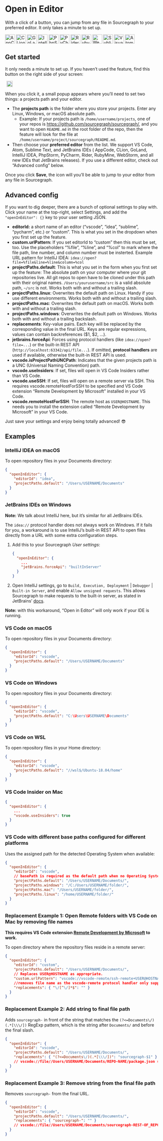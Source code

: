 # Open in Editor

With a click of a button, you can jump from any file in Sourcegraph to your preferred editor. It only takes a minute to
set up.

<img src="img/editors/appcode.svg" width="32" height="30" alt="AppCode logo" />
<img src="img/editors/clion.svg" width="32" height="30" alt="CLion logo" />
<img src="img/editors/goland.svg" width="32" height="30" alt="GoLand logo" />
<img src="img/editors/idea.svg" width="32" height="30" alt="IntelliJ logo" />
<img src="img/editors/phpstorm.svg" width="32" height="30" alt="PhpStorm logo" />
<img src="img/editors/pycharm.svg" width="32" height="30" alt="PyCharm logo" />
<img src="img/editors/rider.svg" width="32" height="30" alt="Rider logo" />
<img src="img/editors/rubymine.svg" width="32" height="30" alt="RubyMine logo" />
<img src="img/editors/webstorm.svg" width="32" height="30" alt="WebStorm logo" />
<img src="img/editors/sublime.svg" width="32" height="30" alt="Sublime logo" />
<img src="img/editors/vscode.svg" width="32" height="30" alt="Visual logo" />
<img src="img/editors/atom.svg" width="32" height="30" alt="Atom logo" />

## Get started

It only needs a minute to set up. If you haven’t used the feature, find this button on the right side of your screen:

<img src="img/open-in-editor.svg" width="20" height="20" alt="Open in Editor icon" style="margin:0 5px;" /> 

When you click it, a small popup appears where you’ll need to set two things: a projects path and your editor.

- The **projects path** is the folder where you store your projects. Enter any Linux, Windows, or macOS absolute path.
  - Example: If your projects path is `/home/username/projects`, one of your repos
    is https://github.com/sourcegraph/sourcegraph/, and you want to open `README.md` in the root folder of the repo,
    then the feature will look for the file at `/home/username/project/sourcegraph/README.md`.
- Then choose your **preferred editor** from the list. We support VS Code, Atom, Sublime Text, and JetBrains IDEs (
  AppCode, CLion, GoLand, IntelliJ IDEA, PhpStorm, PyCharm, Rider, RubyMine, WebStorm, and all new IDEs that JetBrains
  releases). If you use a different editor, check out “Advanced config” below.

Once you click **Save**, the icon will you’ll be able to jump to your editor from any file in Sourcegraph.

## Advanced config

If you want to dig deeper, there are a bunch of optional settings to play with. Click your name at the top-right, select
Settings, and add the `"openInEditor": {}` key to your user setting JSON.

- **editorId:** a short name of an editor (“vscode”, “idea”, “sublime”, “pycharm”, etc.) or “custom”. This is what you
  set in the dropdown when you first set up the feature.
- **custom.urlPattern:** If you set editorId to “custom” then this must be set, too. Use the placeholders “%file”,
  “%line”, and “%col” to mark where the file path, line number, and column number must be insterted. Example URL pattern
  for IntelliJ IDEA: `idea://open?file=%file&line=%line&column=%col`
- **projectPaths.default**: This is what you set in the form when you first set up the feature: The absolute path on
  your computer where your git repositories live. All git repos to open have to be cloned under this path with their
  original names. `/Users/yourusername/src` is a valid absolute path, `~/src` is not. Works both with and without a
  trailing slash.
- **projectPaths.linux**: Overwrites the default path on Linux. Handy if you use different environments. Works both with
  and without a trailing slash.
- **projectPaths.mac**: Overwrites the default path on macOS. Works both with and without a trailing slash.
- **projectPaths.windows**: Overwrites the default path on Windows. Works both with and without a trailing backslash.
- **replacements**: Key-value pairs. Each key will be replaced by the corresponding value in the final URL. Keys are
  regular expressions, values can contain backreferences ($1, $2, ...).
- **jetbrains.forceApi**: Forces using protocol handlers (like `idea://open?file=...`) or the built-in REST
  API (`http://localhost:63342/api/file...`). If omitted, **protocol handlers** are used if available, otherwise the
  built-in REST API is used.
- **vscode.isProjectPathUNCPath**: Indicates that the given projects path is a UNC (Universal Naming Convention) path.
- **vscode.useInsiders**: If set, files will open in VS Code Insiders rather than VS Code.
- **vscode.useSSH**: If set, files will open on a remote server via SSH. This requires vscode.remoteHostForSSH to be
  specified and VS Code extension “Remote Development by Microsoft” installed in your VS Code.
- **vscode.remoteHostForSSH**: The remote host as `USER@HOSTNAME`. This needs you to install the extension called
  “Remote Development by Microsoft” in your VS Code.

Just save your settings and enjoy being totally advanced! 😎

## Examples

### IntelliJ IDEA on macOS

To open repository files in your Documents directory:

```json
{
  "openInEditor": {
    "editorId": "idea",
    "projectPaths.default": "/Users/USERNAME/Documents"
  }
}
```

### JetBrains IDEs on Windows

**Note:** We talk about IntelliJ here, but it’s similar for all JetBrains IDEs.

The `idea://` protocol handler does not always work on Windows. If it fails for you, a workaround is to use IntelliJ’s
built-in REST API to open files directly from a URL with
some extra configuration steps.

1. Add this to your Sourcegraph _User settings_:

    ```json
    {
      "openInEditor": {
        ...
        "jetBrains.forceApi": "builtInServer"
      }
    }
    ```

1. Open IntelliJ settings, go to `Build, Execution, Deployment` | `Debugger` | `Built-in Server`, and
   enable `Allow unsigned requests`. This allows Sourcegraph to make requests to the built-in server, as stated in
   JetBrains’ [docs](https://www.jetbrains.com/help/idea/php-built-in-web-server.html#configuring-built-in-web-server).

**Note:** with this workaround, “Open in Editor” will only work if your IDE is running.

### VS Code on macOS

To open repository files in your Documents directory:

```json
{
  "openInEditor": {
    "editorId": "vscode",
    "projectPaths.default": "/Users/USERNAME/Documents"
  }
}
```

### VS Code on Windows

To open repository files in your Documents directory:

```json
{
  "openInEditor": {
    "editorId": "vscode",
    "projectPaths.default": "C:\Users\USERNAME\Documents"
  }
}
```

### VS Code on WSL

To open repository files in your Home directory:

```json
{
  "openInEditor": {
    "editorId": "vscode",
    "projectPaths.default": "//wsl$/Ubuntu-18.04/home"
  }
}
```

### VS Code Insider on Mac

```json
{
  "openInEditor": {
    ...
    "vscode.useInsiders": true
  }
}
```

### VS Code with different base paths configured for different platforms

Uses the assigned path for the detected Operating System when available:

```json
{
  "openInEditor": {
    "editorId": "vscode",
    // basePath is required as the default path when no Operating System is detected
    "projectPaths.default": "/Users/USERNAME/Documents/",
    "projectPaths.windows": "/C:/Users/USERNAME/folder/",
    "projectPaths.mac": "/Users/USERNAME/folder/",
    "projectPaths.linux": "/home/USERNAME/folder/"
  }
}
```

### Replacement Example 1: Open Remote folders with VS Code on Mac by removing file names

**This requires VS Code
extension [Remote Development by Microsoft](https://marketplace.visualstudio.com/items?itemName=ms-vscode-remote.vscode-remote-extensionpack)
to work.**

To open directory where the repository files reside in a remote server:

```json
{
  "openInEditor": {
    "editorId": "custom",
    "projectPaths.default": "/Users/USERNAME/Documents/",
    // Replaces USER@HOSTNAME as appropriate.
    "custom.urlPattern": "vscode://vscode-remote/ssh-remote+USER@HOSTNAME%file",
    //removes file name as the vscode-remote protocol handler only supports directory-opening
    "replacements": { "\/[^\/]*$": "" }
  }
}
```

### Replacement Example 2: Add string to final file path

Adds `sourcegraph-` in front of the string that matches the `(?<=Documents\/)(.*[\\\/])` RegExp pattern, which is the
string after `Documents/` and before the final slash.

```json
{
  "openInEditor": {
    "editorId": "vscode",
    "projectPaths.default": "/Users/USERNAME/Documents/",
    "replacements": { "(?<=Documents\/)(.*[\\\/])": "sourcegraph-$1" }
    // vscode://file//Users/USERNAME/Documents/REPO-NAME/package.json => vscode://file//Users/USERNAME/Documents/sourcegraph-REPO-NAME/package.json
  }
}
```

### Replacement Example 3: Remove string from the final file path

Removes `sourcegraph-` from the final URL.

```json
{
  "openInEditor": {
    "editorId": "vscode",
    "projectPaths.default": "/Users/USERNAME/Documents/",
    "replacements": { "sourcegraph-": "" }
    // vscode://file//Users/USERNAME/Documents/sourcegraph-REST-OF_REPO-NAME/package.json => vscode://file//Users/USERNAME/Documents/REST-OF_REPO-NAME/package.json
  }
}
```

